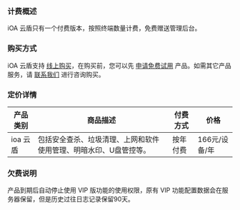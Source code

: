 ### 计费概述
iOA 云盾只有一个付费版本，按照终端数量计费，免费赠送管理后台。

### 购买方式
iOA 云盾支持 [线上购买]()，在购买前，您可以先 [申请免费试用]() 产品。如需其它产品服务，请 [联系我们]() 进行咨询购买。

### 定价详情
| 产品类别 | 商品描述                                                     | 付费方式 | 价格          |
| -------- | ------------------------------------------------------------ | -------- | ------------- |
| ioa 云盾 | 包括安全查杀、垃圾清理、上网和软件使用管理、明暗水印、U盘管控等。 | 按年付费 | 166元/设备/年 |

### 欠费说明
产品到期后自动停止使用 VIP 版功能的使用权限，原有 VIP 功能配置数据会在服务器保留，但是历史过往日志记录保留90天。

